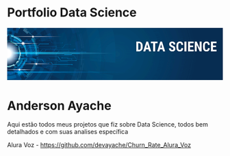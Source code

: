 # Portfolio Data Science

![Screenshot](image.png)


# Anderson Ayache 
Aqui estão todos meus projetos que fiz sobre Data Science, todos bem detalhados e com suas analises específica 

Alura Voz - https://github.com/devayache/Churn_Rate_Alura_Voz

